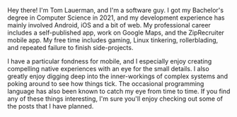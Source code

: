 Hey there! I'm Tom Lauerman, and I'm a software guy. I got my Bachelor's degree in Computer Science in 2021, and my development experience has mainly involved Android, iOS and a bit of web. My professional career includes a self-published app, work on Google Maps, and the ZipRecruiter mobile app. My free time includes gaming, Linux tinkering, rollerblading, and repeated failure to finish side-projects.

I have a particular fondness for mobile, and I especially enjoy creating compelling native experiences with an eye for the small details. I also greatly enjoy digging deep into the inner-workings of complex systems and poking around to see how things tick. The occasional programming language has also been known to catch my eye from time to time. If you find any of these things interesting, I'm sure you'll enjoy checking out some of the posts that I have planned.
